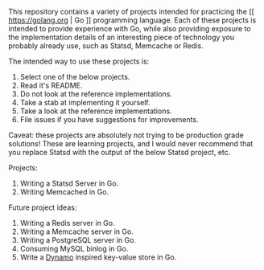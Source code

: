 This repository contains a variety of projects intended for practicing the [[ https://golang.org | Go ]]
programming language. Each of these projects is intended to provide experience with Go, while also providing
exposure to the implementation details of an interesting piece of technology you probably already use,
such as Statsd, Memcache or Redis.


The intended way to use these projects is:

1. Select one of the below projects.
2. Read it's README.
3. Do not look at the reference implementations.
4. Take a stab at implementing it yourself.
5. Take a look at the reference implementations.
6. File issues if you have suggestions for improvements.

Caveat: these projects are absolutely not trying to be production grade solutions!
These are learning projects, and I would never recommend that you replace Statsd with
the output of the below Statsd project, etc.

Projects:

1. Writing a Statsd Server in Go.
2. Writing Memcached in Go.


Future project ideas:

1. Writing a Redis server in Go.
2. Writing a Memcache server in Go.
3. Writing a PostgreSQL server in Go.
4. Consuming MySQL binlog in Go.
5. Write a [Dynamo](https://www.google.com/url?sa=t&rct=j&q=&esrc=s&source=web&cd=1&cad=rja&uact=8&ved=0ahUKEwj2g9uE58fJAhXjjIMKHUspAT8QFggcMAA&url=http%3A%2F%2Fwww.allthingsdistributed.com%2Ffiles%2Famazon-dynamo-sosp2007.pdf&usg=AFQjCNHhJccl0_0I9x7tkWizMx6NjcuUkQ&sig2=MxsX4LhM7QJRYg4GPcdGeA&bvm=bv.108538919,d.amc) inspired key-value store in Go.
